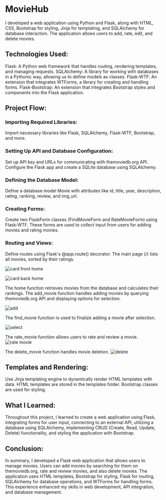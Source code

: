 # MovieHub
I developed a web application using Python and Flask, along with HTML, CSS, Bootstrap for styling, Jinja for templating, and SQLAlchemy for database interaction. The application allows users to add, rate, edit, and delete movies.

## Technologies Used:

Flask: A Python web framework that handles routing, rendering templates, and managing requests.
SQLAlchemy: A library for working with databases in a Pythonic way, allowing us to define models as classes.
Flask-WTF: An extension that integrates WTForms, a library for creating and handling forms.
Flask-Bootstrap: An extension that integrates Bootstrap styles and components into the Flask application.

## Project Flow:

### Importing Required Libraries:

Import necessary libraries like Flask, SQLAlchemy, Flask-WTF, Bootstrap, and more.

### Setting Up API and Database Configuration:

Set up API key and URLs for communicating with themoviedb.org API.
Configure the Flask app and create a SQLite database using SQLAlchemy.

### Defining the Database Model:

Define a database model Movie with attributes like id, title, year, description, rating, ranking, review, and img_url.

### Creating Forms:

Create two FlaskForm classes (FindMovieForm and RateMovieForm) using Flask-WTF.
These forms are used to collect input from users for adding movies and rating movies.

### Routing and Views:

Define routes using Flask's @app.route() decorator.
The main page (/) lists all movies, sorted by their ratings.

![card front home](https://github.com/teodoraspirovska/MovieHub/assets/133661233/e81d9ae1-c1c0-4e48-b915-3ecbdb38a679)

![card back home](https://github.com/teodoraspirovska/MovieHub/assets/133661233/4fefdfdc-d3a2-4dc3-8a56-dc210e5722dd)

The home function retrieves movies from the database and calculates their rankings.
The add_movie function handles adding movies by querying themoviedb.org API and displaying options for selection.

![add](https://github.com/teodoraspirovska/MovieHub/assets/133661233/cd8cedf3-7e02-4c29-9fb1-c8cee2267dfb)

The find_movie function is used to finalize adding a movie after selection.

![select](https://github.com/teodoraspirovska/MovieHub/assets/133661233/6c70b8c7-781c-4b17-9bca-61b4f8c1e805)

The rate_movie function allows users to rate and review a movie.
![rate movie](https://github.com/teodoraspirovska/MovieHub/assets/133661233/f356145e-d990-4022-a4da-4392f9ea2478)

The delete_movie function handles movie deletion.
![delete](https://github.com/teodoraspirovska/MovieHub/assets/133661233/87b16cf1-083e-43eb-a61c-cc878ad6cd88)

## Templates and Rendering:
Use Jinja templating engine to dynamically render HTML templates with data.
HTML templates are stored in the templates folder.
Bootstrap classes are used for styling.

## What I Learned:
Throughout this project, I learned to create a web application using Flask, integrating forms for user input, connecting to an external API, utilizing a database using SQLAlchemy, implementing CRUD (Create, Read, Update, Delete) functionality, and styling the application with Bootstrap.

## Conclusion:
In summary, I developed a Flask web application that allows users to manage movies. Users can add movies by searching for them on themoviedb.org, rate and review movies, and also delete movies. The application uses HTML templates, Bootstrap for styling, Flask for routing, SQLAlchemy for database operations, and WTForms for handling forms. This experience enhanced my skills in web development, API integration, and database management.
